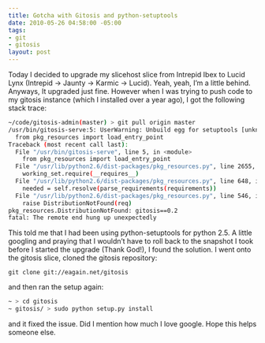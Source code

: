 ```yaml
---
title: Gotcha with Gitosis and python-setuptools
date: 2010-05-26 04:58:00 -05:00
tags:
- git
- gitosis
layout: post
---
```


Today I decided to upgrade my slicehost slice from Intrepid Ibex to Lucid Lynx (Intrepid → Jaunty → Karmic → Lucid). Yeah, yeah, I’m a little behind. Anyways, It upgraded just fine. However when I was trying to push code to my gitosis instance (which I installed over a year ago), I got the following stack trace:

```bash
~/code/gitosis-admin(master) > git pull origin master
/usr/bin/gitosis-serve:5: UserWarning: Unbuild egg for setuptools [unknown version] (/usr/lib/python2.6)
  from pkg_resources import load_entry_point
Traceback (most recent call last):
  File "/usr/bin/gitosis-serve", line 5, in <module>
    from pkg_resources import load_entry_point
  File "/usr/lib/python2.6/dist-packages/pkg_resources.py", line 2655, in <module>
    working_set.require(__requires__)
  File "/usr/lib/python2.6/dist-packages/pkg_resources.py", line 648, in <module>
    needed = self.resolve(parse_requirements(requirements))
  File "/usr/lib/python2.6/dist-packages/pkg_resources.py", line 546, in <module>
    raise DistributionNotFound(req)
pkg_resources.DistributionNotFound: gitosis==0.2
fatal: The remote end hung up unexpectedly
```

This told me that I had been using python-setuptools for python 2.5. A little googling and praying that I wouldn’t have to roll back to the snapshot I took before I started the upgrade (Thank God!), I found the solution. I went onto the gitosis slice, cloned the gitosis repository:

`git clone git://eagain.net/gitosis`

and then ran the setup again:

```bash
~ > cd gitosis
~ gitosis/ > sudo python setup.py install
```

and it fixed the issue. Did I mention how much I love google. Hope this helps someone else.
